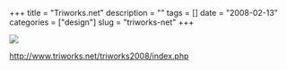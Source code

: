 +++
title = "Triworks.net"
description = ""
tags = []
date = "2008-02-13"
categories = ["design"]
slug = "triworks-net"
+++


 

  <div id="screens-thumbs" class="clearfix">
    <div class="txt-center" id="design-submission"><a href="http://www.triworks.net/triworks2008/index.php"><img id='bluga-thumbnail-949' class='bluga-thumbnail large' src='//konigi.com/media/bluga/
wt47f279e6a2232_0.jpg'/></a></div>  
  </div>   
<p><a href="http://www.triworks.net/triworks2008/index.php">http://www.triworks.net/triworks2008/index.php</a></p>




